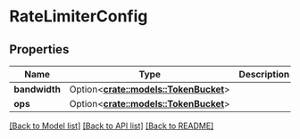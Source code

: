# RateLimiterConfig

## Properties

Name | Type | Description | Notes
------------ | ------------- | ------------- | -------------
**bandwidth** | Option<[**crate::models::TokenBucket**](TokenBucket.md)> |  | [optional]
**ops** | Option<[**crate::models::TokenBucket**](TokenBucket.md)> |  | [optional]

[[Back to Model list]](../README.md#documentation-for-models) [[Back to API list]](../README.md#documentation-for-api-endpoints) [[Back to README]](../README.md)


